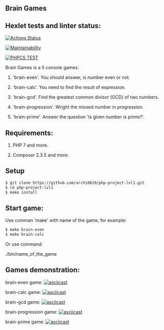 ## Brain Games

## Hexlet tests and linter status:
[![Actions Status](https://github.com/archi0619/php-project-lvl1/workflows/hexlet-check/badge.svg)](https://github.com/archi0619/php-project-lvl1/actions)

[![Maintainability](https://api.codeclimate.com/v1/badges/a79c57dabdb17a74e834/maintainability)](https://codeclimate.com/github/archi0619/php-project-lvl1/maintainability)

[![PHPCS TEST](https://github.com/archi0619/php-project-lvl1/actions/workflows/phpcstest.yml/badge.svg?branch=main)](https://github.com/archi0619/php-project-lvl1/actions/workflows/phpcstest.yml)

Brain Games is a 5 console games:

1. 'brain-even'. You should answer, is number even or not.

2. 'brain-calc'. You need to find the result of expression.

3. 'brain-gcd'. Find the greatest common divisor (GCD) of two numbers.

4. 'brain-progression'. Wright the missed number in progression.

5. 'brain-prime'. Answer the question 'Is given number is prime?'.

## Requirements:

1. PHP 7 and more.

2. Composer 2.3.5 and more.

## Setup

```sh
$ git clone https://github.com/archi0619/php-project-lvl1.git
$ cd php-project-lvl1
$ make install
```

## Start game:

Use comman 'make' with name of the game, for example:

```sh
$ make brain-even
$ make brain-calc
```
Or use command:

./bin/name_of_the_game

## Games demonstration:

brain-even game:
[![asciicast](https://asciinema.org/a/txlNTiGE3eRjgNZwmywixO1ph.svg)](https://asciinema.org/a/txlNTiGE3eRjgNZwmywixO1ph)

brain-calc game:
[![asciicast](https://asciinema.org/a/UM1MIDyDBjz5idFfAbv7a2HrD.svg)](https://asciinema.org/a/UM1MIDyDBjz5idFfAbv7a2HrD)

brain-gcd game:
[![asciicast](https://asciinema.org/a/jPEmnd4TLAMVU11FkRSOUIQBE.svg)](https://asciinema.org/a/jPEmnd4TLAMVU11FkRSOUIQBE)

brain-progression game:
[![asciicast](https://asciinema.org/a/loh388UWA4Gh28AtYXHOZdYn4.svg)](https://asciinema.org/a/loh388UWA4Gh28AtYXHOZdYn4)

brain-prime game:
[![asciicast](https://asciinema.org/a/3GtRKlnaFZBCiXAYHY1TJp4UU.svg)](https://asciinema.org/a/3GtRKlnaFZBCiXAYHY1TJp4UU)